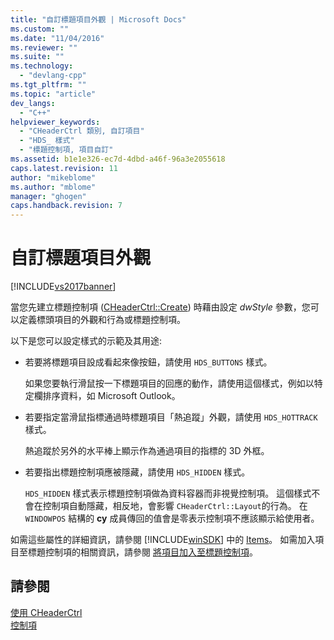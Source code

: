 ```yaml
---
title: "自訂標題項目外觀 | Microsoft Docs"
ms.custom: ""
ms.date: "11/04/2016"
ms.reviewer: ""
ms.suite: ""
ms.technology: 
  - "devlang-cpp"
ms.tgt_pltfrm: ""
ms.topic: "article"
dev_langs: 
  - "C++"
helpviewer_keywords: 
  - "CHeaderCtrl 類別, 自訂項目"
  - "HDS_ 樣式"
  - "標題控制項, 項目自訂"
ms.assetid: b1e1e326-ec7d-4dbd-a46f-96a3e2055618
caps.latest.revision: 11
author: "mikeblome"
ms.author: "mblome"
manager: "ghogen"
caps.handback.revision: 7
---
```

# 自訂標題項目外觀
[!INCLUDE[vs2017banner](../assembler/inline/includes/vs2017banner.md)]

當您先建立標題控制項 \([CHeaderCtrl::Create](../Topic/CHeaderCtrl::Create.md)\) 時藉由設定 *dwStyle* 參數，您可以定義標頭項目的外觀和行為或標題控制項。  
  
 以下是您可以設定樣式的示範及其用途:  
  
-   若要將標題項目設成看起來像按鈕，請使用 `HDS_BUTTONS` 樣式。  
  
     如果您要執行滑鼠按一下標題項目的回應的動作，請使用這個樣式，例如以特定欄排序資料，如 Microsoft Outlook。  
  
-   若要指定當滑鼠指標通過時標題項目「熱追蹤」外觀，請使用 `HDS_HOTTRACK` 樣式。  
  
     熱追蹤於另外的水平棒上顯示作為通過項目的指標的 3D 外框。  
  
-   若要指出標題控制項應被隱藏，請使用 `HDS_HIDDEN` 樣式。  
  
     `HDS_HIDDEN` 樣式表示標題控制項做為資料容器而非視覺控制項。  這個樣式不會在控制項自動隱藏，相反地，會影響 `CHeaderCtrl::Layout`的行為。  在 `WINDOWPOS` 結構的 **cy** 成員傳回的值會是零表示控制項不應該顯示給使用者。  
  
 如需這些屬性的詳細資訊，請參閱 [!INCLUDE[winSDK](../atl/includes/winsdk_md.md)] 中的 [Items](http://msdn.microsoft.com/library/windows/desktop/bb775238)。  如需加入項目至標題控制項的相關資訊，請參閱 [將項目加入至標題控制項](../mfc/adding-items-to-the-header-control.md)。  
  
## 請參閱  
 [使用 CHeaderCtrl](../mfc/using-cheaderctrl.md)   
 [控制項](../mfc/controls-mfc.md)